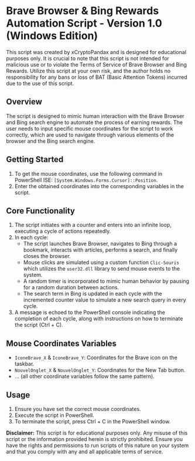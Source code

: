 # Brave Browser & Bing Rewards Automation Script - Version 1.0 (Windows Edition)

This script was created by xCryptoPandax and is designed for educational purposes only. It is crucial to note that this script is not intended for malicious use or to violate the Terms of Service of Brave Browser and Bing Rewards. Utilize this script at your own risk, and the author holds no responsibility for any bans or loss of BAT (Basic Attention Tokens) incurred due to the use of this script.

## Overview

The script is designed to mimic human interaction with the Brave Browser and Bing search engine to automate the process of earning rewards. The user needs to input specific mouse coordinates for the script to work correctly, which are used to navigate through various elements of the browser and the Bing search engine.

## Getting Started

1. To get the mouse coordinates, use the following command in PowerShell ISE: `[System.Windows.Forms.Cursor]::Position`.
2. Enter the obtained coordinates into the corresponding variables in the script.

## Core Functionality

1. The script initiates with a counter and enters into an infinite loop, executing a cycle of actions repeatedly.
2. In each cycle:
   - The script launches Brave Browser, navigates to Bing through a bookmark, interacts with articles, performs a search, and finally closes the browser.
   - Mouse clicks are simulated using a custom function `Clic-Souris` which utilizes the `user32.dll` library to send mouse events to the system.
   - A random timer is incorporated to mimic human behavior by pausing for a random duration between actions.
   - The search term in Bing is updated in each cycle with the incremented counter value to simulate a new search query in every cycle.
3. A message is echoed to the PowerShell console indicating the completion of each cycle, along with instructions on how to terminate the script (Ctrl + C).

## Mouse Coordinates Variables

- `IconeBrave_X` & `IconeBrave_Y`: Coordinates for the Brave icon on the taskbar.
- `NouvelOnglet_X` & `NouvelOnglet_Y`: Coordinates for the New Tab button.
- ... (all other coordinate variables follow the same pattern).

## Usage

1. Ensure you have set the correct mouse coordinates.
2. Execute the script in PowerShell.
3. To terminate the script, press Ctrl + C in the PowerShell window.

**Disclaimer:**
This script is for educational purposes only. Any misuse of this script or the information provided herein is strictly prohibited. Ensure you have the rights and permissions to run scripts of this nature on your system and that you comply with any and all applicable terms of service.

